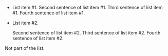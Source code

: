 - List item #1.
  Second sentence of list item #1.
Third sentence of list item #1.
Fourth sentence of list item #1.

- List item #2.

  Second sentence of list item #2.
Third sentence of list item #2.
Fourth sentence of list item #2.

Not part of the list.
